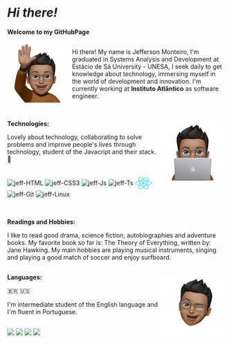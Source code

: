 # **_Hi there!_**

**Welcome to my GitHubPage**

   

<a><img align="left" width="150" height="150" src="./assets/Hithere.webp"></a>

   ##
  Hi there! My name is Jefferson Monteiro, I'm graduated in Systems Analysis and Development at Estácio de Sá University - UNESA, I seek daily to get knowledge about technology, immersing myself in the world of development and innovation. I'm currently working at **Instituto Atlântico** as software engineer.
 

   ##
<br><a><img align="right" width="150" height="150" src="./assets/computerOn.webp"></a>
**Technologies:**

  Lovely about technology, collaborating to solve problems and improve people's lives through technology, student of the Javacript and their stack. :rocket: 
  
  
<div style="display: inline_block"><br>
  <!--<img align="center" alt="jeff-Spring" height="30" width="40" src="https://cdn.jsdelivr.net/gh/devicons/devicon/icons/spring/spring-original.svg" />-->
  <img align="center" alt="jeff-HTML" height="33" width="40"  src="https://cdn.jsdelivr.net/gh/devicons/devicon/icons/html5/html5-original.svg">
  <img align="center" alt="jeff-CSS3" height="33" width="40" src="https://cdn.jsdelivr.net/gh/devicons/devicon/icons/css3/css3-original.svg">
  <img align="center" alt="jeff-Js" height="33" width="40" src="https://cdn.jsdelivr.net/gh/devicons/devicon/icons/javascript/javascript-plain.svg" />
  <img align="center" alt="jeff-Ts" height="33" width="40" src="https://cdn.jsdelivr.net/gh/devicons/devicon/icons/typescript/typescript-original.svg">
  <img align="center" alt="jeff-React" height="32" width="40" src="https://raw.githubusercontent.com/devicons/devicon/master/icons/react/react-original.svg">
  <img align="center" alt="jeff-Git" height="29" width="40" src="https://cdn.jsdelivr.net/gh/devicons/devicon/icons/git/git-plain.svg">
  <img align="center" alt="jeff-Linux" height="35" width="40" src="https://cdn.jsdelivr.net/gh/devicons/devicon/icons/linux/linux-original.svg">
  <!--<img align="center" alt="jeff-Golang" height="35" width="40" src="https://cdn.jsdelivr.net/gh/devicons/devicon/icons/go/go-original.svg" />
  <img align="center" alt="jeff-Java" height="40" width="40" src="https://cdn.jsdelivr.net/gh/devicons/devicon/icons/java/java-original.svg">-->

</div>
<br>


   ##
   
  
  

**Readings and Hobbies:**



  I like to read good drama, science fiction, autobiographies and adventure books. My favorite book so far is: The Theory of Everything, written by: Jane Hawking. My main hobbies are playing musical instruments, singing and playing a good match of soccer and enjoy surfboard.
 

   ##
  
<a><img align="right" width="150" height="150" src="./assets/ComfOK.webp"></a>
**Languages:**

   🇧🇷 🇺🇸 <br>

  I'm intermediate student of the English language and I'm fluent in Portuguese.



   ##

<div> 
  <a href = "mailto:jjmonteiro61@gmail.com"><img src="https://img.shields.io/badge/Gmail-D14836?style=for-the-badge&logo=gmail&logoColor=white" target="_blank"></a>
  <a href="https://linkedin.com/in/jefferson-monteiro-485423176" target="_blank"><img src="https://img.shields.io/badge/LinkedIn-0077B5?style=for-the-badge&logo=linkedin&logoColor=white" target="_blank"></a>
  <a href="https://twitter.com/jeffmonteiro__" target="_blank"><img src="https://img.shields.io/badge/Twitter-1DA1F2?style=for-the-badge&logo=twitter&logoColor=white" target="_blank"></a> 
  <a href="https://www.instagram.com/jeffmonteiro_" target="_blank"><img src="https://img.shields.io/badge/-Instagram-%23E4405F?style=for-the-badge&logo=instagram&logoColor=white" target="_blank"></a>
 
</div>

